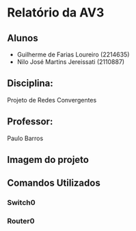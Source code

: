 # Relatório da AV3
 
## Alunos

- Guilherme de Farias Loureiro (2214635)
- Nilo José Martins Jereissati (2110887)

## Disciplina: 

Projeto de Redes Convergentes

## Professor: 

Paulo Barros

## Imagem do projeto

## Comandos Utilizados

### Switch0

### Router0

